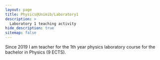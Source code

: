 ```yaml
---
layout: page
title: Physics@Unimib/Laboratory1
description: >
  Laboratory 1 teaching activity
hide_description: true
sitemap: false
---
```

Since 2019 I am teacher for the 1th year physics laboratory course for the bachelor in Physics (9 ECTS).